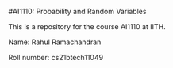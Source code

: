 #AI1110: Probability and Random Variables

This is a repository for the course AI1110 at IITH.

Name: Rahul Ramachandran

Roll number: cs21btech11049
